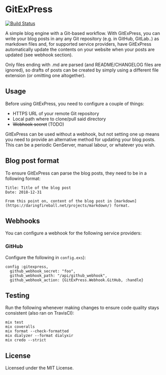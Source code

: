 # GitExPress

[![Build Status](https://travis-ci.org/juhalehtonen/GitExPress.svg?branch=master)](https://travis-ci.org/juhalehtonen/GitExPress)

A simple blog engine with a Git-based workflow. With GitExPress, you can write your blog posts in any any Git repository (e.g. in GitHub, GitLab..) as markdown files and, for supported service providers, have GitExPress automatically update the contents on your website when your posts are updated (see webhook section).

Only files ending with .md are parsed (and README/CHANGELOG files are ignored), so drafts of posts can be created by simply using a different file extension (or omitting one altogether).

## Usage

Before using GitExPress, you need to configure a couple of things:

- HTTPS URL of your remote Git repository
- Local path where to clone/pull said directory
- ~~Webhook secret~~ (TODO)

GitExPress can be used without a webhook, but not setting one up means you need to provide an alternative method for updating your blog posts. This can be a periodic GenServer, manual labour, or whatever you wish.

## Blog post format

To ensure GitExPress can parse the blog posts, they need to be in a following format:

```
Title: Title of the blog post
Date: 2018-12-31

From this point on, content of the blog post in [markdown](https://daringfireball.net/projects/markdown/) format.
```

## Webhooks

You can configure a webhook for the following service providers:

### GitHub

Configure the following in `config.exs`):

```
config :gitexpress,
  github_webhook_secret: "foo",
  github_webhook_path: "/api/github_webhook",
  github_webhook_action: {GitExPress.Webhook.GitHub, :handle}
```

## Testing

Run the following whenever making changes to ensure code quality stays consistent (also ran on TravisCI):

```
mix test
mix coveralls
mix format --check-formatted
mix dialyzer --format dialyxir
mix credo --strict
```

## License

Licensed under the MIT License.
